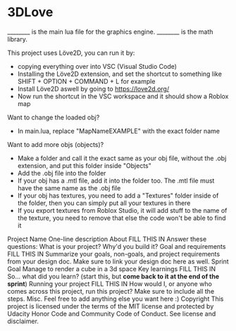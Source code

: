 # 3DLove
________ is the main lua file for the graphics engine. 
________ is the math library.

This project uses Löve2D, you can run it by:
- copying everything over into VSC (Visual Studio Code)
- Installing the Löve2D extension, and set the shortcut to something like SHIFT + OPTION + COMMAND + L for example
- Install Löve2D aswell by going to https://love2d.org/
- Now run the shortcut in the VSC workspace and it should show a Roblox map

Want to change the loaded obj?
- In main.lua, replace "MapNameEXAMPLE" with the exact folder name

Want to add more objs (objects)?
- Make a folder and call it the exact same as your obj file, without the .obj extension, and put this folder inside "Objects"
- Add the .obj file into the folder
- If your obj has a .mtl file, add it into the folder too. The .mtl file must have the same name as the .obj file
- If your obj has textures, you need to add a "Textures" folder inside of the folder, then you can simply put all your textures in there
- If you export textures from Roblox Studio, it will add stuff to the name of the texture, you need to remove that else the code won't be able to find it



Project Name
One-line description
About
FILL THIS IN
Answer these questions: What is your project? Why'd you build it?
Goal and requirements
FILL THIS IN
Summarize your goals, non-goals, and project requirements from your design doc. Make sure to link your design doc here as well.
Sprint Goal
Manage to render a cube in a 3d space
Key learnings
FILL THIS IN
So... what did you learn? (start this, but **come back to it at the end of the sprint**)
Running your project
FILL THIS IN
How would I, or anyone who comes across this project, run this project? Make sure to include all the steps.
Misc.
Feel free to add anything else you want here :)
Copyright
This project is licensed under the terms of the MIT license and protected by Udacity Honor Code and Community Code of Conduct. See license and disclaimer.
